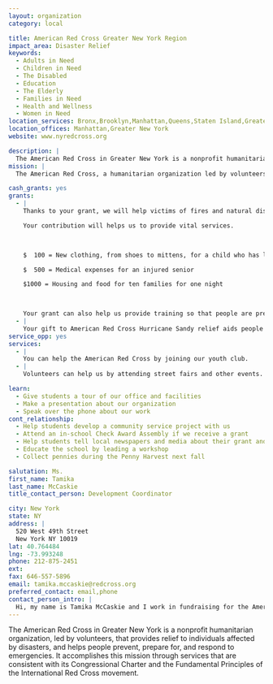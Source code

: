 ```yaml
---
layout: organization
category: local

title: American Red Cross Greater New York Region
impact_area: Disaster Relief
keywords: 
  - Adults in Need
  - Children in Need
  - The Disabled
  - Education
  - The Elderly
  - Families in Need
  - Health and Wellness
  - Women in Need
location_services: Bronx,Brooklyn,Manhattan,Queens,Staten Island,Greater New York
location_offices: Manhattan,Greater New York
website: www.nyredcross.org

description: |
  The American Red Cross in Greater New York is a nonprofit humanitarian organization, led by volunteers, that provides relief to individuals affected by disasters, and helps people prevent, prepare for, and respond to emergencies. It accomplishes this mission through services that are consistent with its Congressional Charter and the Fundamental Principles of the International Red Cross movement.
mission: |
  The American Red Cross, a humanitarian organization led by volunteers and people, guided by its Congressional Charter and the Fundamental Principles of the International Red Cross Movement, will provide relief to victims of disasters and help people prevent, prepare for, and respond to emergencies. 

cash_grants: yes
grants: 
  - |
    Thanks to your grant, we will help victims of fires and natural disasters.

    Your contribution will helps us to provide vital services.

    

    $  100 = New clothing, from shoes to mittens, for a child who has lost everything

    $  500 = Medical expenses for an injured senior

    $1000 = Housing and food for ten families for one night

    

    Your grant can also help us provide training so that people are prepared in case of an emergency.
  - |
    Your gift to American Red Cross Hurricane Sandy relief aids people affected by tropical activity in New York, helping the Red Cross prepare for and respond to the storms, and provide services such as food, shelter and emotional support to those affected across the state.
service_opp: yes
services: 
  - |
    You can help the American Red Cross by joining our youth club.
  - |
    Volunteers can help us by attending street fairs and other events.

learn: 
  - Give students a tour of our office and facilities
  - Make a presentation about our organization
  - Speak over the phone about our work
cont_relationship: 
  - Help students develop a community service project with us
  - Attend an in-school Check Award Assembly if we receive a grant
  - Help students tell local newspapers and media about their grant and/or project with us
  - Educate the school by leading a workshop
  - Collect pennies during the Penny Harvest next fall

salutation: Ms.
first_name: Tamika
last_name: McCaskie
title_contact_person: Development Coordinator

city: New York
state: NY
address: |
  520 West 49th Street  
  New York NY 10019
lat: 40.764484
lng: -73.993248
phone: 212-875-2451
ext: 
fax: 646-557-5896
email: tamika.mccaskie@redcross.org
preferred_contact: email,phone
contact_person_intro: |
  Hi, my name is Tamika McCaskie and I work in fundraising for the American Red Cross in Greater New York.  We are so excited that to be part of Penny Harvest this year and look forward to sharing the mission of our organization with you this year!
---
```

The American Red Cross in Greater New York is a nonprofit humanitarian organization, led by volunteers, that provides relief to individuals affected by disasters, and helps people prevent, prepare for, and respond to emergencies. It accomplishes this mission through services that are consistent with its Congressional Charter and the Fundamental Principles of the International Red Cross movement.